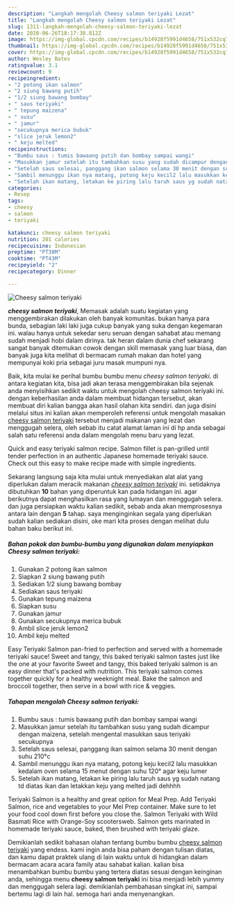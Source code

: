 ```yaml
---
description: "Langkah mengolah Cheesy salmon teriyaki Lezat"
title: "Langkah mengolah Cheesy salmon teriyaki Lezat"
slug: 1311-langkah-mengolah-cheesy-salmon-teriyaki-lezat
date: 2020-06-26T18:17:38.812Z
image: https://img-global.cpcdn.com/recipes/b14928f5991d4658/751x532cq70/cheesy-salmon-teriyaki-foto-resep-utama.jpg
thumbnail: https://img-global.cpcdn.com/recipes/b14928f5991d4658/751x532cq70/cheesy-salmon-teriyaki-foto-resep-utama.jpg
cover: https://img-global.cpcdn.com/recipes/b14928f5991d4658/751x532cq70/cheesy-salmon-teriyaki-foto-resep-utama.jpg
author: Wesley Bates
ratingvalue: 3.1
reviewcount: 9
recipeingredient:
- "2 potong ikan salmon"
- "2 siung bawang putih"
- "1/2 siung bawang bombay"
- " saus teriyaki"
- " tepung maizena"
- " susu"
- " jamur"
- "secukupnya merica bubuk"
- "slice jeruk lemon2"
- " keju melted"
recipeinstructions:
- "Bumbu saus : tumis bawaang putih dan bombay sampai wangi"
- "Masukkan jamur setelah itu tambahkan susu yang sudah dicampur dengan maizena, setelah mengental masukkan saus teriyaki secukupnya"
- "Setelah saus selesai, panggang ikan salmon selama 30 menit dengan suhu 210°c"
- "Sambil menunggu ikan nya matang, potong keju kecil2 lalu masukkan kedalam oven selama 15 menut dengan suhu 120° agar keju lumer"
- "Setelah ikan matang, letakan ke piring lalu taruh saus yg sudah natang td diatas ikan dan letakkan keju yang melted jadi dehhhh"
categories:
- Resep
tags:
- cheesy
- salmon
- teriyaki

katakunci: cheesy salmon teriyaki 
nutrition: 201 calories
recipecuisine: Indonesian
preptime: "PT38M"
cooktime: "PT43M"
recipeyield: "2"
recipecategory: Dinner

---
```



![Cheesy salmon teriyaki](https://img-global.cpcdn.com/recipes/b14928f5991d4658/751x532cq70/cheesy-salmon-teriyaki-foto-resep-utama.jpg)

<b><i>cheesy salmon teriyaki</i></b>, Memasak adalah suatu kegiatan yang menggembirakan dilakukan oleh banyak komunitas. bukan hanya para bunda, sebagian laki laki juga cukup banyak yang suka dengan kegemaran ini. walau hanya untuk sekedar seru seruan dengan sahabat atau memang sudah menjadi hobi dalam dirinya. tak heran dalam dunia chef sekarang sangat banyak ditemukan cowok dengan skill memasak yang luar biasa, dan banyak juga kita melihat di bermacam rumah makan dan hotel yang mempunyai koki pria sebagai juru masak mumpuni nya.

Baik, kita mulai ke perihal bumbu bumbu menu <i>cheesy salmon teriyaki</i>. di antara kegiatan kita, bisa jadi akan terasa menggembirakan bila sejenak anda menyisihkan sedikit waktu untuk mengolah cheesy salmon teriyaki ini. dengan keberhasilan anda dalam membuat hidangan tersebut, akan membuat diri kalian bangga akan hasil olahan kita sendiri. dan juga disini melalui situs ini kalian akan memperoleh referensi untuk mengolah masakan <u>cheesy salmon teriyaki</u> tersebut menjadi makanan yang lezat dan menggugah selera, oleh sebab itu catat alamat laman ini di hp anda sebagai salah satu referensi anda dalam mengolah menu baru yang lezat.

Quick and easy teriyaki salmon recipe. Salmon fillet is pan-grilled until tender perfection in an authentic Japanese homemade teriyaki sauce. Check out this easy to make recipe made with simple ingredients.


Sekarang langsung saja kita mulai untuk menyediakan alat alat yang diperlukan dalam meracik makanan <u><i>cheesy salmon teriyaki</i></u> ini. setidaknya dibutuhkan <b>10</b> bahan yang diperuntuk kan pada hidangan ini. agar berikutnya dapat menghasilkan rasa yang lumayan dan menggugah selera. dan juga persiapkan waktu kalian sedikit, sebab anda akan memprosesnya antara lain dengan <b>5</b> tahap. saya menginginkan segala yang diperlukan sudah kalian sediakan disini, oke mari kita proses dengan melihat dulu bahan baku berikut ini.

<!--inarticleads1-->

##### Bahan pokok dan bumbu-bumbu yang digunakan dalam menyiapkan Cheesy salmon teriyaki:

1. Gunakan 2 potong ikan salmon
1. Siapkan 2 siung bawang putih
1. Sediakan 1/2 siung bawang bombay
1. Sediakan  saus teriyaki
1. Gunakan  tepung maizena
1. Siapkan  susu
1. Gunakan  jamur
1. Gunakan secukupnya merica bubuk
1. Ambil slice jeruk lemon2
1. Ambil  keju melted


Easy Teriyaki Salmon pan-fried to perfection and served with a homemade teriyaki sauce! Sweet and tangy, this baked teriyaki salmon tastes just like the one at your favorite Sweet and tangy, this baked teriyaki salmon is an easy dinner that&#39;s packed with nutrition. This teriyaki salmon comes together quickly for a healthy weeknight meal. Bake the salmon and broccoli together, then serve in a bowl with rice &amp; veggies. 

<!--inarticleads2-->

##### Tahapan mengolah Cheesy salmon teriyaki:

1. Bumbu saus : tumis bawaang putih dan bombay sampai wangi
1. Masukkan jamur setelah itu tambahkan susu yang sudah dicampur dengan maizena, setelah mengental masukkan saus teriyaki secukupnya
1. Setelah saus selesai, panggang ikan salmon selama 30 menit dengan suhu 210°c
1. Sambil menunggu ikan nya matang, potong keju kecil2 lalu masukkan kedalam oven selama 15 menut dengan suhu 120° agar keju lumer
1. Setelah ikan matang, letakan ke piring lalu taruh saus yg sudah natang td diatas ikan dan letakkan keju yang melted jadi dehhhh


Teriyaki Salmon is a healthy and great option for Meal Prep. Add Teriyaki Salmon, rice and vegetables to your Mel Prep container. Make sure to let your food cool down first before you close the. Salmon Teriyaki with Wild Basmati Rice with Orange-Soy scootersweb. Salmon gets marinated in homemade teriyaki sauce, baked, then brushed with teriyaki glaze. 

Demikianlah sedikit bahasan olahan tentang bumbu bumbu <u>cheesy salmon teriyaki</u> yang endess. kami ingin anda bisa paham dengan tulisan diatas, dan kamu dapat praktek ulang di lain waktu untuk di hidangkan dalam bermacam acara acara family atau sahabat kalian. kalian bisa menambahkan bumbu bumbu yang tertera diatas sesuai dengan keinginan anda, sehingga menu <b>cheesy salmon teriyaki</b> ini bisa menjadi lebih yummy dan menggugah selera lagi. demikianlah pembahasan singkat ini, sampai bertemu lagi di lain hal. semoga hari anda menyenangkan.

